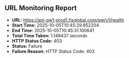 ## URL Monitoring Report

- **URL:** https://api-gw1-prod1.fisglobal.com/gw/v1/health
- **Start Time:** 2025-10-05T10:45:29.952204
- **End Time:** 2025-10-05T10:45:31.100641
- **Total Time Taken:** 1.148437 seconds
- **HTTP Status Code:** 403
- **Status:** Failure
- **Failure Reason:** HTTP Status Code: 403
